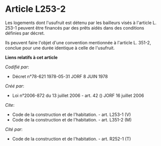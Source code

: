 # Article L253-2

Les logements dont l'usufruit est détenu par les bailleurs visés à l'article L. 253-1 peuvent être financés par des prêts
aidés dans des conditions définies par décret.

Ils peuvent faire l'objet d'une convention mentionnée à l'article L. 351-2, conclue pour une durée identique à celle de
l'usufruit.

**Liens relatifs à cet article**

_Codifié par_:

  - Décret n°78-621 1978-05-31 JORF 8 JUIN 1978

_Créé par_:

  - Loi n°2006-872 du 13 juillet 2006 - art. 42 () JORF 16 juillet 2006

_Cite_:

  - Code de la construction et de l'habitation. - art. L253-1 (V)
  - Code de la construction et de l'habitation. - art. L351-2 (M)

_Cité par_:

  - Code de la construction et de l'habitation. - art. R252-1 (T)
